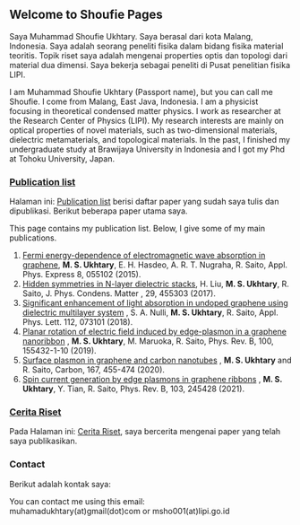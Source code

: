 ## Welcome to Shoufie Pages

Saya Muhammad Shoufie Ukhtary. Saya berasal dari kota Malang, Indonesia. Saya adalah seorang peneliti fisika dalam bidang fisika material teoritis. Topik riset saya adalah mengenai properties optis dan topologi dari material dua dimensi. Saya bekerja sebagai peneliti di Pusat penelitian fisika LIPI.

I am Muhammad Shoufie Ukhtary (Passport name), but you can call me Shoufie. I come from Malang, East Java, Indonesia. I am a physicist focusing in theoretical condensed matter physics. I work as researcher at the Research Center of Physics (LIPI). My research interests are mainly on optical properties of novel materials, such as two-dimensional materials, dielectric metamaterials, and topological materials. In the past, I finished my undergraduate study at Brawijaya University in Indonesia and I got my Phd at Tohoku University, Japan.

### [Publication list](https://ukhtary30.github.io/publication.html) 

Halaman ini: [Publication list](https://ukhtary30.github.io/publication.html) berisi daftar paper yang sudah saya tulis dan dipublikasi. Berikut beberapa paper utama saya.

This page contains my publication list. Below, I give some of my main publications.

1. [Fermi energy-dependence of electromagnetic wave absorption in graphene](http://dx.doi.org/10.7567/APEX.8.055102), **M. S. Ukhtary**, E. H. Hasdeo, A. R. T. Nugraha, R. Saito, Appl. Phys. Express 8, 055102 (2015).
2. [Hidden symmetries in N-layer dielectric stacks](https://doi.org/10.1088/1361-648X/aa865c), H. Liu, **M. S. Ukhtary**, R. Saito, J. Phys. Condens. Matter , 29, 455303 (2017).
3. [Significant enhancement of light absorption in undoped graphene using dielectric multilayer system](http://aip.scitation.org/doi/abs/10.1063/1.5012604) , S. A. Nulli, **M. S. Ukhtary**, R. Saito, Appl. Phys. Lett. 112, 073101 (2018).
4. [Planar rotation of electric field induced by edge-plasmon in a graphene nanoribbon](https://journals.aps.org/prb/abstract/10.1103/PhysRevB.100.155432) , **M. S. Ukhtary**, M. Maruoka, R. Saito, Phys. Rev. B, 100, 155432-1-10 (2019).
5. [Surface plasmon in graphene and carbon nanotubes](https://www.sciencedirect.com/science/article/pii/S0008622320304607?via%3Dihub) , **M. S. Ukhtary** and R. Saito, Carbon, 167, 455-474 (2020).
6. [Spin current generation by edge plasmons in graphene ribbons](https://journals.aps.org/prb/abstract/10.1103/PhysRevB.103.245428) , **M. S. Ukhtary**, Y. Tian, R. Saito, Phys. Rev. B, 103, 245428 (2021).


### [Cerita Riset](https://ukhtary30.github.io/cerita.html)

Pada Halaman ini: [Cerita Riset](https://ukhtary30.github.io/cerita.html), saya bercerita mengenai paper yang telah saya publikasikan. 

### Contact
Berikut adalah kontak saya:

You can contact me using this email:  
muhamadukhtary(at)gmail(dot)com or msho001(at)lipi.go.id
